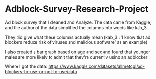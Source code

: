 # Adblock-Survey-Research-Project

Ad block survey that I cleaned and Analyze. The data came from Kaggle, and the author of the data simplified the columns into words like kab_3. 

They did give what these columns actually mean (kab_3 :  'I know that ad blockers reduce risk of viruses and malicious software' as an example) 

I also created a bar graph based on age and sex and found that younger males are more likely to admit that they're currently using an adblocker

Where I got the data: https://www.kaggle.com/datasets/ahmetcgl/ad-blockers-to-use-or-not-to-use/data 
